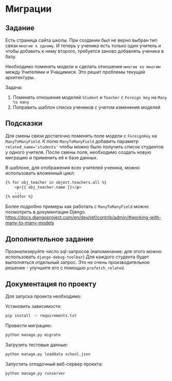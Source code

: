 # Миграции

## Задание

Есть страница сайта школы.
При создании был не верно выбран тип связи `многие к одному`.
И теперь у ученика есть только один учитель и чтобы добавить к нему второго, требуется
заново добавлять ученика в базу.

Необходимо поменять модели и сделать отношение `многие ко многим` между Учителями и Учащимися.
Это решит проблемы текущей архитектуры.

Задача:
1) Поменять отношения моделей `Student` и `Teacher` с `Foreign key` на `Many to many`
2) Поправить шаблон списка учеников с учетом изменения моделей

## Подсказки

Для смены связи достаточно поменять поле модели с `ForeignKey` на `ManyToManyField`.
К полю `ManyToManyField` добавить параметр `related_name='students'` чтобы можно было получить список студентов у одного учителя.
После смены поля, необходимо создать новую миграцию и применить её к базе данных.

В шаблоне, для отображения всех учителей ученика, можно использовать вложенный цикл:

```html
{% for obj_teacher in object.teachers.all %}
    <p>{{ obj_teacher.name }}</p>
    ...
{% endfor %}
```


Более подробно примеры как работать с `ManyToManyField` можно посмотреть в документации Django.
https://docs.djangoproject.com/en/dev/ref/contrib/admin/#working-with-many-to-many-models

## Дополнительное задание

Проанализируйте число sql-запросов (напоминание: для этого можно использовать `django-debug-toolbar`) Для каждого студента будет выполняться отдельный запрос. Это не очень производительное решение - улучшите его с помощью `prefetch_related`.


## Документация по проекту

Для запуска проекта необходимо:

Установить зависимости:

```bash
pip install -r requirements.txt
```


Провести миграцию:

```bash
python manage.py migrate
```

Загрузить тестовые данные:

```bash
python manage.py loaddata school.json
```


Запустить отладочный веб-сервер проекта:

```bash
python manage.py runserver
```
